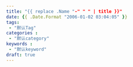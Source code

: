 ```yaml
---
title: "{{ replace .Name "-" " " | title }}"
date: {{ .Date.Format "2006-01-02 03:04:05" }}
tags: 
 - "默认Tag"
categories :
 - "默认category"
keywords :
 - "默认keyword"
draft: true
---
```


